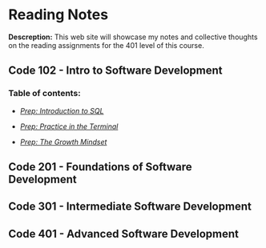 # Reading Notes

**Descreption:** This web site will showcase my notes and collective thoughts on the reading assignments for the 401 level of this course.

## Code 102 - Intro to Software Development

### Table of contents:
- [*Prep: Introduction to SQL*](Contents/SQL.md)

- [*Prep: Practice in the Terminal*](Contents/PracticeInTerminal.md)

- [*Prep: The Growth Mindset*](Contents/GrowthMindset.md)



## Code 201 - Foundations of Software Development
## Code 301 - Intermediate Software Development
## Code 401 - Advanced Software Development